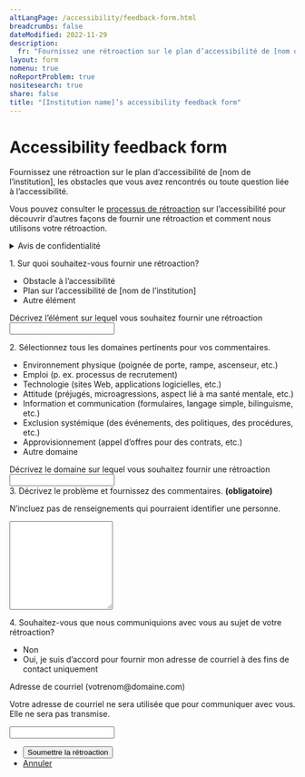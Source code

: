```yaml
---
altLangPage: /accessibility/feedback-form.html
breadcrumbs: false
dateModified: 2022-11-29
description: 
  fr: "Fournissez une rétroaction sur le plan d’accessibilité de [nom de l’institution], les obstacles que vous avez rencontrés ou toute question liée à l’accessibilité."
layout: form
nomenu: true
noReportProblem: true
nositesearch: true
share: false
title: "[Institution name]’s accessibility feedback form"
---
```

<h1 property="name" id="wb-cont" dir="ltr">Accessibility feedback form</h1>
<div class="row mrgn-tp-lg">
  <div class="col-md-8">
    <p>Fournissez une rétroaction sur le plan d’accessibilité de [nom de l’institution], les obstacles que vous avez rencontrés ou toute question liée à l’accessibilité.</p>
    <p>Vous pouvez consulter le <a href="processus-retroaction.html">processus de rétroaction</a> sur l’accessibilité pour découvrir d’autres façons de fournir une rétroaction et comment nous utilisons votre rétroaction.</p>
    <details class="mrgn-tp-lg">
      <summary>Avis de confidentialité</summary>
      <div class="row mrgn-tp-lg">
        <div class="col-md-12">
          <p>[inclure la déclaration de confidentialité de votre institution]</p>
          <h2>[Modèle de clause de confidentialité]</h2>
          <p>La collecte de renseignements personnels est autorisée par l’article 7(1)(a) et l’article 70 de la <em>Loi sur l’accessibilité du Canada</em>. Ces renseignements personnels sont recueillis par le [bureau ou coordonnateur de l’accessibilité] pour se conformer à la <em>Loi sur l’accessibilité du Canada</em> en créant un mécanisme de collecte des commentaires et en étant en mesure de répondre à la personne concernée et de reconnaître que ses commentaires ont été recueillis et comment ils ont été traités.</p>
          <p>La collecte et l’utilisation de ces informations personnelles sont conformes à <em>la Loi sur la protection des renseignements personnels</em>. Ce mécanisme est utilisé pour recueillir des commentaires internes et externes sur notre plan d’accessibilité, les futurs rapports d’avancement, ainsi que l’accessibilité et les obstacles à l’accessibilité dans le cadre du travail effectué dans chaque service.</p>
          <p>Les renseignements personnels recueillis sont décrits dans le fichier de renseignements personnels POU 938 - Activités de sensibilisation et seront conservés pendant 7 ans. En vertu de la <em>Loi sur la protection des renseignements personnels</em>, vous avez le droit d’accéder à vos renseignements personnels et de les corriger. Pour exercer l’un ou l’autre de ces droits, communiquez avec le coordonnateur de l’AIPRP de [nom de l’institution]. Si vous n’êtes pas satisfait de la réponse de [nom de l’institution] à vos préoccupations en matière de protection des renseignements personnels, vous pouvez communiquer avec le Commissariat à la protection de la vie privée du Canada.</p>
          <h2 class="h3">Coordonnées</h2>
          <ul class="mrgn-tp-lg">
            <li>Coordonnateur de l’AIPRP de [nom de l’institution]</li>
            <li><a href="https://www.priv.gc.ca/fr/">Commissariat à la protection de la vie privée du Canada</a></li>
          </ul>
          <h2 class="h3">References</h2>
          <ul class="mrgn-tp-lg">
            <li><a href="https://www.laws-lois.justice.gc.ca/fra/lois/a-0.6/">Loi canadienne sur l’accessibilité</a>
              <ul>
                <li><a href="https://www.laws-lois.justice.gc.ca/fra/lois/a-0.6/page-1.html#h-1139882">Article 7(1)(a)</a></li>
                <li><a href="https://www.laws-lois.justice.gc.ca/fra/lois/a-0.6/page-5.html#h-1140478">Article 70</a></li>
              </ul>
            </li>
            <li><a href="https://laws-lois.justice.gc.ca/ENG/ACTS/P-21/index.html">Loi sur la protection des renseignements personnels</a></li>
            <li><a href="https://www.canada.ca/fr/secretariat-conseil-tresor/services/acces-information-protection-reseignements-personnels/acces-information/renseignements-programmes-fonds-renseignements/fichiers-renseignements-personnels-ordinaires.html#pou938">Fichier de renseignements personnels POU 938 - Activités de sensibilisation</a></li>
          </ul>
        </div>
      </div>
    </details>
  </div>
</div>
<div class="row mrgn-tp-lg">
  <div class="col-md-8">
    <div class="wb-frmvld">
      <form id="accessibility_feedback">
        <div class="wb-fieldflow gc-font-2019" data-wb-fieldflow='{"noForm": true, "renderas":"radio", "gcChckbxrdio":true}'>
          <p>1. Sur quoi souhaitez-vous fournir une rétroaction?</p>
          <ul>
            <li data-wb-fieldflow='{"action": "query", "name": "feedback_type", "value": "feedback_type1"}'>Obstacle à l’accessibilité</li>
            <li data-wb-fieldflow='{"action": "query", "name": "feedback_type", "value": "feedback_type2"}' >Plan sur l’accessibilité de [nom de l’institution]</li>
            <li data-wb-fieldflow='[
                                {"action": "toggle", "toggle": "#feedback_type_other", "live":true },
                                {"action": "query", "name": "feedback_type", "value": "feedback_type3" }
                               ]'>Autre élément</li>
          </ul>
        </div>
        <div id="feedback_type_other" class="hidden">
          <div class="form-group">
            <label for="feedback_type3_desc"><span class="field-name gc-font-2019">Décrivez l’élément sur lequel vous souhaitez fournir une rétroaction</span></label>
            <input class="form-control full-width input-lg" id="feedback_type3_desc" name="feedback_type3_desc" type="text" />
          </div>
        </div>
        <div class="wb-fieldflow gc-font-2019" data-wb-fieldflow='{"noForm": true, "renderas":"checkbox", "gcChckbxrdio":true}'>
          <p>2. Sélectionnez tous les domaines pertinents pour vos commentaires.</p>
          <ul>
            <li data-wb-fieldflow='{"action": "query", "name": "areas", "value": "areas4"}'>Environnement physique (poignée de porte, rampe, ascenseur, etc.)</li>
            <li data-wb-fieldflow='{"action": "query", "name": "areas", "value": "areas5"}'>Emploi (p. ex. processus de recrutement)</li>
            <li data-wb-fieldflow='{"action": "query", "name": "areas", "value": "areas6"}'>Technologie (sites Web, applications logicielles, etc.) </li>
            <li data-wb-fieldflow='{"action": "query", "name": "areas", "value": "areas7"}'>Attitude (préjugés, microagressions, aspect lié à ma santé mentale, etc.)</li>
            <li data-wb-fieldflow='{"action": "query", "name": "areas", "value": "areas8"}'>Information et communication (formulaires, langage simple, bilinguisme, etc.) </li>
            <li data-wb-fieldflow='{"action": "query", "name": "areas", "value": "areas9"}'>Exclusion systémique (des événements, des politiques, des procédures, etc.) </li>
            <li data-wb-fieldflow='{"action": "query", "name": "areas", "value": "areas10"}'>Approvisionnement (appel d’offres pour des contrats, etc.) </li>
            <li data-wb-fieldflow='[
                                {"action": "toggle", "toggle": "#area_other", "live": true},
                                {"action": "query", "name": "areas", "value": "areas11"}
                                ]'>Autre domaine</li>
          </ul>
        </div>
        <div id="area_other" class="hidden">
          <div class="form-group">
            <label for="areas_desc"><span class="field-name gc-font-2019">Décrivez le domaine sur lequel vous souhaitez fournir une rétroaction</span></label>
            <input class="form-control full-width input-lg" id="areas_desc" name="areas_desc" type="text" />
          </div>
        </div>
        <div class="form-group mrgn-tp-lg">
          <label for="description" class="required"><span class="field-name gc-font-2019">3. Décrivez le problème et fournissez des commentaires. <strong class="required">(obligatoire)</strong></span></label>
          <p>N’incluez pas de renseignements qui pourraient identifier une personne.</p>
          <textarea class="form-control required full-width" rows="10" id="description"></textarea>
        </div>
        <div class="mrgn-tp-lg">
          <div class="wb-fieldflow gc-font-2019" data-wb-fieldflow='{"noForm": true, "renderas":"radio", "gcChckbxrdio":true}'>
            <p>4.  Souhaitez-vous que nous communiquions avec vous au sujet de votre rétroaction?</p>
            <ul>
              <li data-wb-fieldflow='{"action": "query", "name": "feedback_type", "value": "feedback_type1"}'>Non</li>
              <li data-wb-fieldflow='[
                                {"action": "toggle", "toggle": "#email_request_other", "live":true },
                                {"action": "query", "name": "feedback_type", "value": "feedback_type3" }
                               ]'>Oui, je suis d’accord pour fournir mon adresse de courriel à des fins de contact uniquement</li>
            </ul>
          </div>
          <div id="email_request_other" class="hidden">
            <div class="form-group">
              <label for="email1"><span class="field-name gc-font-2019">Adresse de courriel</span> (votrenom@domaine.com)</label>
              <p>Votre adresse de courriel ne sera utilisée que pour communiquer avec vous. Elle ne sera pas transmise.</p>
              <div class="row">
                <div class="col-md-8">
                  <input class="form-control input-lg full-width" id="email1" name="email1" type="email" autocomplete="email" />
                </div>
              </div>
              <div class="clearfix"></div>
            </div>
          </div>
        </div>
      </form>
    </div>
    <div class="mrgn-tp-xl">
      <ul class="list-inline">
        <li>
          <input class="btn btn-primary btn-lg mrgn-bttm-md" type="submit" value="Soumettre la rétroaction">
        </li>
        <li><a href="afeedback-04-01-en.html" type="button" class="btn btn-link btn-lg">Annuler</a></li>
      </ul>
    </div>
  </div>
</div>
<div class="clearfix"></div>
